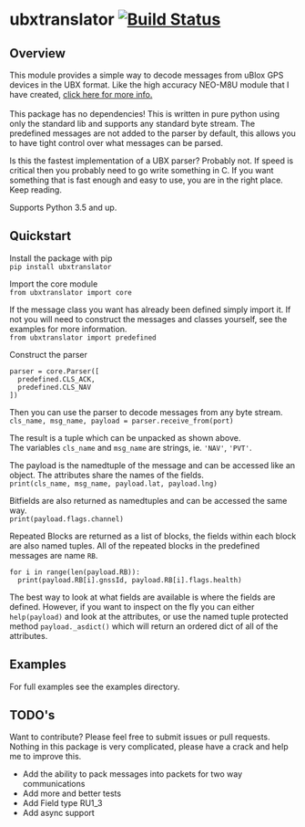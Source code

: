 # ubxtranslator [![Build Status](https://travis-ci.org/dalymople/ubxtranslator.svg?branch=master)](https://travis-ci.org/dalymople/ubxtranslator)

## Overview
This module provides a simple way to decode messages from uBlox GPS devices in the UBX format. 
Like the high accuracy NEO-M8U module that I have created, 
<a href="https://www.tindie.com/products/dalymople/gps-dead-reckoning-board-neo-m8u-compact/">click here for more info.</a><br>
<br>
This package has no dependencies! This is written in pure python using only the standard lib and supports any
standard byte stream. The predefined messages are not added to the parser by default, this allows
you to have tight control over what messages can be parsed.

Is this the fastest implementation of a UBX parser? Probably not. If speed is critical then you 
probably need to go write something in C. If you want something that is fast enough
and easy to use, you are in the right place. Keep reading.

Supports Python 3.5 and up.


## Quickstart

Install the package with pip<br>
`pip install ubxtranslator`

Import the core module<br>
`from ubxtranslator import core`

If the message class you want has already been defined simply import it. 
If not you will need to construct the messages and classes yourself, see the examples for more information.<br>
`from ubxtranslator import predefined`

Construct the parser<br>
```
parser = core.Parser([
  predefined.CLS_ACK, 
  predefined.CLS_NAV
])
```

Then you can use the parser to decode messages from any byte stream.<br>
`cls_name, msg_name, payload = parser.receive_from(port)`

The result is a tuple which can be unpacked as shown above.<br>
The variables `cls_name` and `msg_name` are strings, ie. `'NAV'`, `'PVT'`.<br>

The payload is the namedtuple of the message and can be accessed like an object. The attributes share the names of the fields.<br>
`print(cls_name, msg_name, payload.lat, payload.lng)`

Bitfields are also returned as namedtuples and can be accessed the same way.<br>
`print(payload.flags.channel)`

Repeated Blocks are returned as a list of blocks, the fields within each block are also named tuples. All of the repeated blocks in the predefined messages are name `RB`.<br>
```
for i in range(len(payload.RB)):
  print(payload.RB[i].gnssId, payload.RB[i].flags.health)
```

The best way to look at what fields are available is where the fields are defined. However, if you want to inspect on the fly you can either `help(payload)` and look at the attributes, or use the named tuple protected method `payload._asdict()` which will return an ordered dict of all of the attributes.


## Examples
For full examples see the examples directory. 

## TODO's
Want to contribute? Please feel free to submit issues or pull requests. 
Nothing in this package is very complicated, please have a crack and help me to improve this.

- Add the ability to pack messages into packets for two way communications
- Add more and better tests
- Add Field type RU1_3
- Add async support
